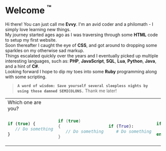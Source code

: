 # Welcome <sup>:tm:</sup>

Hi there! You can just call me **Evvy**. I'm an avid coder and a philomath - I simply love learning new things.\
My journey started ages ago as I was traversing through some **HTML** code to setup my first website.\
Soon thereafter I caught the eye of **CSS**, and got around to dropping some sparkles on my otherwise sad markup.\
Things escalated quickly over the years and I eventually picked up multiple interesting languages, such as: **PHP**, **JavaScript**, **SQL**, **Lua**, **Python**, **Java**, and a hint of **C#**.\
Looking forward I hope to dip my toes into some **Ruby** programming along with some scripting.

> **`A word of wisdom: Save yourself several sleepless nights by using those damned SEMICOLONS.`**
> Thank me later!

<table>
<tr>
<td> Which one are you?</td>
</tr>
<tr>
<td>

```javascript
if (true) {
   // Do something
}
```

</td>
<td>
    
```cpp
if (true)
{
   // Do something
}
```
</td>
<td>
    
```python
if (True):
   # Do something
```
</td>
<td>
    
```lua
if (true) then
   -- Do something
end
```
</td>
</tr>
</table>

